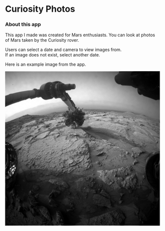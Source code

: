 # Curiosity Photos

### About this app
This app I made was created for Mars enthusiasts.  You can
look at photos of Mars taken by the Curiosity rover.

Users can select a date and camera to view images from.  
If an image does not exist, select another date.

Here is an example image from the app.

![mars](photos/fhaz_nov_12.jpg)